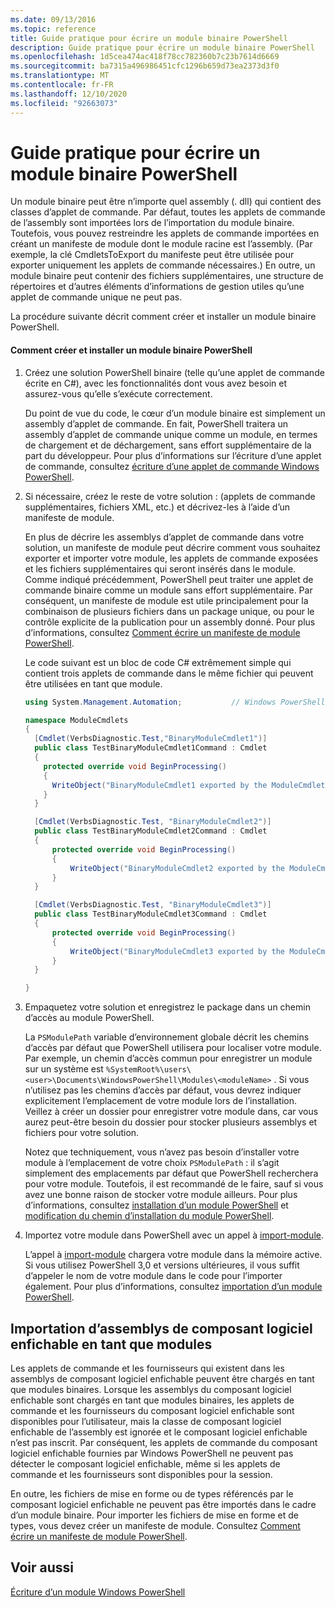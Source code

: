 ```yaml
---
ms.date: 09/13/2016
ms.topic: reference
title: Guide pratique pour écrire un module binaire PowerShell
description: Guide pratique pour écrire un module binaire PowerShell
ms.openlocfilehash: 1d5cea474ac418f78cc782360b7c23b7614d6669
ms.sourcegitcommit: ba7315a496986451cfc1296b659d73ea2373d3f0
ms.translationtype: MT
ms.contentlocale: fr-FR
ms.lasthandoff: 12/10/2020
ms.locfileid: "92663073"
---
```

# <a name="how-to-write-a-powershell-binary-module"></a>Guide pratique pour écrire un module binaire PowerShell

Un module binaire peut être n’importe quel assembly (. dll) qui contient des classes d’applet de commande. Par défaut, toutes les applets de commande de l’assembly sont importées lors de l’importation du module binaire. Toutefois, vous pouvez restreindre les applets de commande importées en créant un manifeste de module dont le module racine est l’assembly. (Par exemple, la clé CmdletsToExport du manifeste peut être utilisée pour exporter uniquement les applets de commande nécessaires.) En outre, un module binaire peut contenir des fichiers supplémentaires, une structure de répertoires et d’autres éléments d’informations de gestion utiles qu’une applet de commande unique ne peut pas.

La procédure suivante décrit comment créer et installer un module binaire PowerShell.

#### <a name="how-to-create-and-install-a-powershell-binary-module"></a>Comment créer et installer un module binaire PowerShell

1. Créez une solution PowerShell binaire (telle qu’une applet de commande écrite en C#), avec les fonctionnalités dont vous avez besoin et assurez-vous qu’elle s’exécute correctement.

   Du point de vue du code, le cœur d’un module binaire est simplement un assembly d’applet de commande. En fait, PowerShell traitera un assembly d’applet de commande unique comme un module, en termes de chargement et de déchargement, sans effort supplémentaire de la part du développeur. Pour plus d’informations sur l’écriture d’une applet de commande, consultez [écriture d’une applet de commande Windows PowerShell](../cmdlet/writing-a-windows-powershell-cmdlet.md).

2. Si nécessaire, créez le reste de votre solution : (applets de commande supplémentaires, fichiers XML, etc.) et décrivez-les à l’aide d’un manifeste de module.

   En plus de décrire les assemblys d’applet de commande dans votre solution, un manifeste de module peut décrire comment vous souhaitez exporter et importer votre module, les applets de commande exposées et les fichiers supplémentaires qui seront insérés dans le module.
   Comme indiqué précédemment, PowerShell peut traiter une applet de commande binaire comme un module sans effort supplémentaire.
   Par conséquent, un manifeste de module est utile principalement pour la combinaison de plusieurs fichiers dans un package unique, ou pour le contrôle explicite de la publication pour un assembly donné.
   Pour plus d’informations, consultez [Comment écrire un manifeste de module PowerShell](how-to-write-a-powershell-module-manifest.md).

   Le code suivant est un bloc de code C# extrêmement simple qui contient trois applets de commande dans le même fichier qui peuvent être utilisées en tant que module.

   ```csharp
   using System.Management.Automation;           // Windows PowerShell namespace.

   namespace ModuleCmdlets
   {
     [Cmdlet(VerbsDiagnostic.Test,"BinaryModuleCmdlet1")]
     public class TestBinaryModuleCmdlet1Command : Cmdlet
     {
       protected override void BeginProcessing()
       {
         WriteObject("BinaryModuleCmdlet1 exported by the ModuleCmdlets module.");
       }
     }

     [Cmdlet(VerbsDiagnostic.Test, "BinaryModuleCmdlet2")]
     public class TestBinaryModuleCmdlet2Command : Cmdlet
     {
         protected override void BeginProcessing()
         {
             WriteObject("BinaryModuleCmdlet2 exported by the ModuleCmdlets module.");
         }
     }

     [Cmdlet(VerbsDiagnostic.Test, "BinaryModuleCmdlet3")]
     public class TestBinaryModuleCmdlet3Command : Cmdlet
     {
         protected override void BeginProcessing()
         {
             WriteObject("BinaryModuleCmdlet3 exported by the ModuleCmdlets module.");
         }
     }

   }
   ```

3. Empaquetez votre solution et enregistrez le package dans un chemin d’accès au module PowerShell.

   La `PSModulePath` variable d’environnement globale décrit les chemins d’accès par défaut que PowerShell utilisera pour localiser votre module. Par exemple, un chemin d’accès commun pour enregistrer un module sur un système est `%SystemRoot%\users\<user>\Documents\WindowsPowerShell\Modules\<moduleName>` . Si vous n’utilisez pas les chemins d’accès par défaut, vous devrez indiquer explicitement l’emplacement de votre module lors de l’installation. Veillez à créer un dossier pour enregistrer votre module dans, car vous aurez peut-être besoin du dossier pour stocker plusieurs assemblys et fichiers pour votre solution.

   Notez que techniquement, vous n’avez pas besoin d’installer votre module à l’emplacement de votre choix `PSModulePath` : il s’agit simplement des emplacements par défaut que PowerShell recherchera pour votre module. Toutefois, il est recommandé de le faire, sauf si vous avez une bonne raison de stocker votre module ailleurs. Pour plus d’informations, consultez [installation d’un module PowerShell](./installing-a-powershell-module.md) et [modification du chemin d’installation du module PowerShell](./modifying-the-psmodulepath-installation-path.md).

4. Importez votre module dans PowerShell avec un appel à [import-module](/powershell/module/Microsoft.PowerShell.Core/Import-Module).

   L’appel à [import-module](/powershell/module/Microsoft.PowerShell.Core/Import-Module) chargera votre module dans la mémoire active. Si vous utilisez PowerShell 3,0 et versions ultérieures, il vous suffit d’appeler le nom de votre module dans le code pour l’importer également. Pour plus d’informations, consultez [importation d’un module PowerShell](./importing-a-powershell-module.md).

## <a name="importing-snap-in-assemblies-as-modules"></a>Importation d’assemblys de composant logiciel enfichable en tant que modules

Les applets de commande et les fournisseurs qui existent dans les assemblys de composant logiciel enfichable peuvent être chargés en tant que modules binaires. Lorsque les assemblys du composant logiciel enfichable sont chargés en tant que modules binaires, les applets de commande et les fournisseurs du composant logiciel enfichable sont disponibles pour l’utilisateur, mais la classe de composant logiciel enfichable de l’assembly est ignorée et le composant logiciel enfichable n’est pas inscrit. Par conséquent, les applets de commande du composant logiciel enfichable fournies par Windows PowerShell ne peuvent pas détecter le composant logiciel enfichable, même si les applets de commande et les fournisseurs sont disponibles pour la session.

En outre, les fichiers de mise en forme ou de types référencés par le composant logiciel enfichable ne peuvent pas être importés dans le cadre d’un module binaire.
Pour importer les fichiers de mise en forme et de types, vous devez créer un manifeste de module.
Consultez [Comment écrire un manifeste de module PowerShell](how-to-write-a-powershell-module-manifest.md).

## <a name="see-also"></a>Voir aussi

[Écriture d’un module Windows PowerShell](./writing-a-windows-powershell-module.md)
